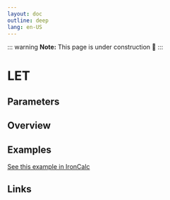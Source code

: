 ```yaml
---
layout: doc
outline: deep
lang: en-US
---
```


::: warning
**Note:** This page is under construction 🚧
:::

# LET

## Parameters

## Overview

## Examples

[See this example in IronCalc](https://app.ironcalc.com/?filename=let)

## Links